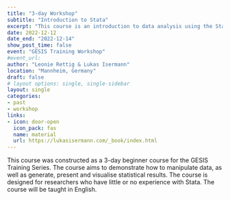```yaml
---
title: "3-day Workshop"
subtitle: "Introduction to Stata"
excerpt: "This course is an introduction to data analysis using the Stata. The course aims to demonstrate how to manipulate data, as well as generate, present and visualise statistical results."
date: 2022-12-12
date_end: "2022-12-14"
show_post_time: false
event: "GESIS Training Workshop"
#event_url: 
author: "Leonie Rettig & Lukas Isermann"
location: "Mannheim, Germany"
draft: false
# layout options: single, single-sidebar
layout: single
categories:
- past
- workshop
links:
- icon: door-open
  icon_pack: fas
  name: material
  url: https://lukasisermann.com/_book/index.html
---
```


This course was constructed as a 3-day beginner course for the GESIS Training Series. The course aims to demonstrate how to manipulate data, as well as generate, present and visualise statistical results. The course is designed for researchers who have little or no experience with Stata. The course will be taught in English. 
